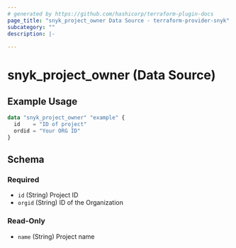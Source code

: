 ```yaml
---
# generated by https://github.com/hashicorp/terraform-plugin-docs
page_title: "snyk_project_owner Data Source - terraform-provider-snyk"
subcategory: ""
description: |-
  
---
```


# snyk_project_owner (Data Source)



## Example Usage

```terraform
data "snyk_project_owner" "example" {
  id    = "ID of project"
  ordid = "Your ORG ID"
}
```

<!-- schema generated by tfplugindocs -->
## Schema

### Required

- `id` (String) Project ID
- `orgid` (String) ID of the Organization

### Read-Only

- `name` (String) Project name


